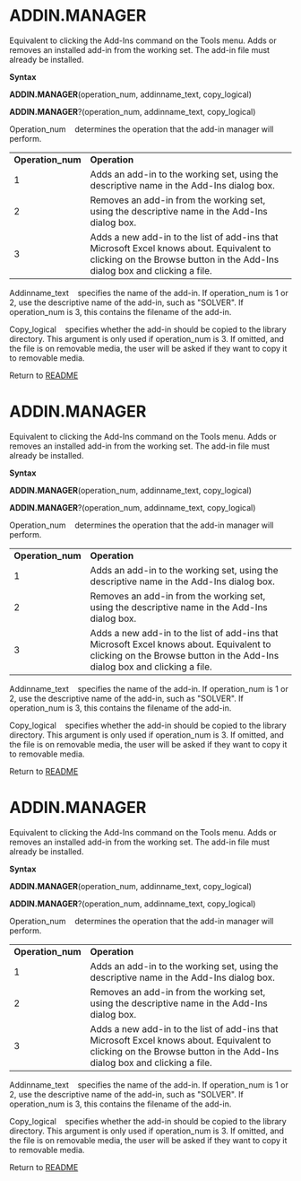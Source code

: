 # ADDIN.MANAGER

Equivalent to clicking the Add-Ins command on the Tools menu. Adds or
removes an installed add-in from the working set. The add-in file must
already be installed.

**Syntax**

**ADDIN.MANAGER**(operation\_num, addinname\_text, copy\_logical)

**ADDIN.MANAGER**?(operation\_num, addinname\_text, copy\_logical)

Operation\_num&nbsp;&nbsp;&nbsp;&nbsp;determines the operation that the
add-in manager will perform.

|                    |                                                                                                                                                                       |
| ------------------ | --------------------------------------------------------------------------------------------------------------------------------------------------------------------- |
| **Operation\_num** | **Operation**                                                                                                                                                         |
| 1                  | Adds an add-in to the working set, using the descriptive name in the Add-Ins dialog box.                                                                              |
| 2                  | Removes an add-in from the working set, using the descriptive name in the Add-Ins dialog box.                                                                         |
| 3                  | Adds a new add-in to the list of add-ins that Microsoft Excel knows about. Equivalent to clicking on the Browse button in the Add-Ins dialog box and clicking a file. |

Addinname\_text&nbsp;&nbsp;&nbsp;&nbsp;specifies the name of the add-in.
If operation\_num is 1 or 2, use the descriptive name of the add-in,
such as "SOLVER". If operation\_num is 3, this contains the filename of
the add-in.

Copy\_logical&nbsp;&nbsp;&nbsp;&nbsp;specifies whether the add-in should
be copied to the library directory. This argument is only used if
operation\_num is 3. If omitted, and the file is on removable media, the
user will be asked if they want to copy it to removable media.



Return to [README](README.md#A)

# ADDIN.MANAGER

Equivalent to clicking the Add-Ins command on the Tools menu. Adds or
removes an installed add-in from the working set. The add-in file must
already be installed.

**Syntax**

**ADDIN.MANAGER**(operation\_num, addinname\_text, copy\_logical)

**ADDIN.MANAGER**?(operation\_num, addinname\_text, copy\_logical)

Operation\_num&nbsp;&nbsp;&nbsp;&nbsp;determines the operation that the
add-in manager will perform.

|                    |                                                                                                                                                                       |
| ------------------ | --------------------------------------------------------------------------------------------------------------------------------------------------------------------- |
| **Operation\_num** | **Operation**                                                                                                                                                         |
| 1                  | Adds an add-in to the working set, using the descriptive name in the Add-Ins dialog box.                                                                              |
| 2                  | Removes an add-in from the working set, using the descriptive name in the Add-Ins dialog box.                                                                         |
| 3                  | Adds a new add-in to the list of add-ins that Microsoft Excel knows about. Equivalent to clicking on the Browse button in the Add-Ins dialog box and clicking a file. |

Addinname\_text&nbsp;&nbsp;&nbsp;&nbsp;specifies the name of the add-in.
If operation\_num is 1 or 2, use the descriptive name of the add-in,
such as "SOLVER". If operation\_num is 3, this contains the filename of
the add-in.

Copy\_logical&nbsp;&nbsp;&nbsp;&nbsp;specifies whether the add-in should
be copied to the library directory. This argument is only used if
operation\_num is 3. If omitted, and the file is on removable media, the
user will be asked if they want to copy it to removable media.



Return to [README](README.md#A)

# ADDIN.MANAGER

Equivalent to clicking the Add-Ins command on the Tools menu. Adds or
removes an installed add-in from the working set. The add-in file must
already be installed.

**Syntax**

**ADDIN.MANAGER**(operation\_num, addinname\_text, copy\_logical)

**ADDIN.MANAGER**?(operation\_num, addinname\_text, copy\_logical)

Operation\_num&nbsp;&nbsp;&nbsp;&nbsp;determines the operation that the
add-in manager will perform.

|                    |                                                                                                                                                                       |
| ------------------ | --------------------------------------------------------------------------------------------------------------------------------------------------------------------- |
| **Operation\_num** | **Operation**                                                                                                                                                         |
| 1                  | Adds an add-in to the working set, using the descriptive name in the Add-Ins dialog box.                                                                              |
| 2                  | Removes an add-in from the working set, using the descriptive name in the Add-Ins dialog box.                                                                         |
| 3                  | Adds a new add-in to the list of add-ins that Microsoft Excel knows about. Equivalent to clicking on the Browse button in the Add-Ins dialog box and clicking a file. |

Addinname\_text&nbsp;&nbsp;&nbsp;&nbsp;specifies the name of the add-in.
If operation\_num is 1 or 2, use the descriptive name of the add-in,
such as "SOLVER". If operation\_num is 3, this contains the filename of
the add-in.

Copy\_logical&nbsp;&nbsp;&nbsp;&nbsp;specifies whether the add-in should
be copied to the library directory. This argument is only used if
operation\_num is 3. If omitted, and the file is on removable media, the
user will be asked if they want to copy it to removable media.



Return to [README](README.md#A)

